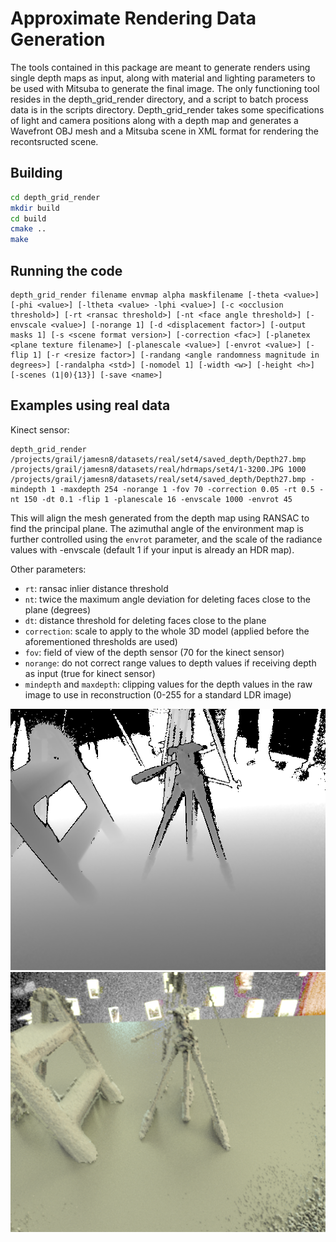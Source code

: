 # Approximate Rendering Data Generation

The tools contained in this package are meant to generate renders using single depth maps as input, along with material and lighting parameters to be used with Mitsuba to generate the final image. The only functioning tool resides in the depth_grid_render directory, and a script to batch process data is in the scripts directory. Depth_grid_render takes some specifications of light and camera positions along with a depth map and generates a Wavefront OBJ mesh and a Mitsuba scene in XML format for rendering the recontsructed scene.

## Building
```bash
cd depth_grid_render
mkdir build
cd build
cmake ..
make
```

## Running the code

```
depth_grid_render filename envmap alpha maskfilename [-theta <value>] [-phi <value>] [-ltheta <value> -lphi <value>] [-c <occlusion threshold>] [-rt <ransac threshold>] [-nt <face angle threshold>] [-envscale <value>] [-norange 1] [-d <displacement factor>] [-output masks 1] [-s <scene format version>] [-correction <fac>] [-planetex <plane texture filename>] [-planescale <value>] [-envrot <value>] [-flip 1] [-r <resize factor>] [-randang <angle randomness magnitude in degrees>] [-randalpha <std>] [-nomodel 1] [-width <w>] [-height <h>] [-scenes (1|0){13}] [-save <name>]
```

## Examples using real data

Kinect sensor:

```
depth_grid_render /projects/grail/jamesn8/datasets/real/set4/saved_depth/Depth27.bmp /projects/grail/jamesn8/datasets/real/hdrmaps/set4/1-3200.JPG 1000 /projects/grail/jamesn8/datasets/real/set4/saved_depth/Depth27.bmp -mindepth 1 -maxdepth 254 -norange 1 -fov 70 -correction 0.05 -rt 0.5 -nt 150 -dt 0.1 -flip 1 -planescale 16 -envscale 1000 -envrot 45
```

This will align the mesh generated from the depth map using RANSAC to find the principal plane. The azimuthal angle of the environment map is further controlled using the `envrot` parameter, and the scale of the radiance values with -envscale (default 1 if your input is already an HDR map).

Other parameters:
- `rt`: ransac inlier distance threshold
- `nt`: twice the maximum angle deviation for deleting faces close to the plane (degrees)
- `dt`: distance threshold for deleting faces close to the plane
- `correction`: scale to apply to the whole 3D model (applied before the aforementioned thresholds are used)
- `fov`: field of view of the depth sensor (70 for the kinect sensor)
- `norange`: do not correct range values to depth values if receiving depth as input (true for kinect sensor)
- `mindepth` and `maxdepth`: clipping values for the depth values in the raw image to use in reconstruction (0-255 for a standard LDR image)

![depth](depthmap.png)
![reconstruction](reconstruction.png)
